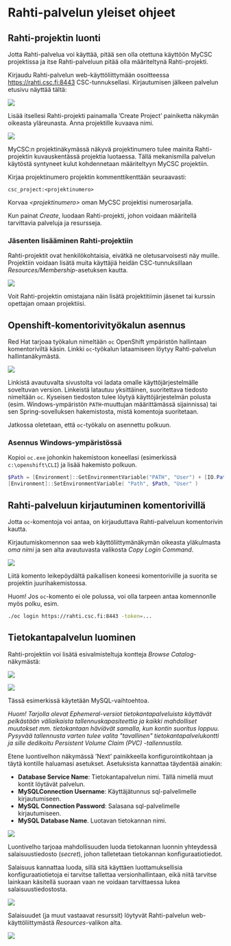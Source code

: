 # Rahti-palvelun yleiset ohjeet

## Rahti-projektin luonti

Jotta Rahti-palvelua voi käyttää, pitää sen olla otettuna käyttöön MyCSC projektissa ja itse Rahti-palveluun pitää olla määriteltynä Rahti-projekti. 

Kirjaudu Rahti-palvelun web-käyttöliittymään osoitteessa <https://rahti.csc.fi:8443> CSC-tunnuksellasi. Kirjautumisen jälkeen palvelun etusivu näyttää tältä:

![](img/rahti_portal.png)

Lisää itsellesi Rahti-projekti painamalla ’Create Project’ painiketta näkymän oikeasta yläreunasta. Anna projektille kuvaava nimi.

![](img/rahti_create_project.png)

MyCSC:n projektinäkymässä näkyvä projektinumero tulee mainita Rahti-projektin kuvauskentässä projektia luotaessa. Tällä mekanismilla palvelun käytöstä syntyneet kulut kohdennetaan määriteltyyn MyCSC projektiin.

Kirjaa projektinumero projektin kommenttikenttään seuraavasti:
```
csc_project:<projektinumero>
```
Korvaa _\<projektinumero>_ oman MyCSC projektisi numerosarjalla.

Kun painat _Create_, luodaan Rahti-projekti, johon voidaan määritellä tarvittavia palveluja ja resursseja.

### Jäsenten lisääminen Rahti-projektiin

Rahti-projektit ovat henkilökohtaisia, eivätkä ne oletusarvoisesti näy muille. Projektiin voidaan lisätä muita käyttäjiä heidän CSC-tunnuksillaan _Resources/Membership_-asetuksen kautta.

![](img/rahti_add_member.png)

Voit Rahti-projektin omistajana näin lisätä projektitiimin jäsenet tai kurssin opettajan omaan projektiisi. 

## Openshift-komentorivityökalun asennus

Red Hat tarjoaa työkalun nimeltään `oc` OpenShift ympäristön hallintaan komentoriviltä käsin. Linkki `oc`-työkalun lataamiseen löytyy Rahti-palvelun hallintanäkymästä.

![](img/rahti_commandline_tools.png)

Linkistä avautuvalta sivustolta voi ladata omalle käyttöjärjestelmälle soveltuvan version. Linkeistä latautuu yksittäinen, suoritettava tiedosto nimeltään `oc`. Kyseisen tiedoston tulee löytyä käyttöjärjestelmän polusta (esim. Windows-ympäristön `PATH`-muuttujan määrittämässä sijainnissa) tai sen Spring-sovelluksen hakemistosta, mistä komentoja suoritetaan.

Jatkossa oletetaan, että `oc`-työkalu on asennettu polkuun. 

### Asennus Windows-ympäristössä

Kopioi `oc.exe` johonkin hakemistoon koneellasi (esimerkissä `c:\openshift\CLI`) ja lisää hakemisto polkuun.

```powershell
$Path = [Environment]::GetEnvironmentVariable("PATH", "User") + [IO.Path]::PathSeparator + "C:\openshift\CLI"
[Environment]::SetEnvironmentVariable( "Path", $Path, "User" )
```

## Rahti-palveluun kirjautuminen komentorivillä

Jotta `oc`-komentoja voi antaa, on kirjauduttava Rahti-palveluun komentorivin kautta. 

Kirjautumiskomennon saa web käyttöliittymänäkymän oikeasta yläkulmasta _oma nimi_ ja sen alta avautuvasta valikosta _Copy Login Command_.

![](img/rahti_copy_login_command.png)

Liitä komento leikepöydältä paikallisen koneesi komentoriville ja suorita se projektin juurihakemistossa.  

Huom! Jos `oc`-komento ei ole polussa, voi olla tarpeen antaa komennonlle myös polku, esim.
```bash
./oc login https://rahti.csc.fi:8443 -token=...
```

## Tietokantapalvelun luominen

Rahti-projektiin voi lisätä esivalmisteltuja kontteja _Browse Catalog_-näkymästä:

![](img/rahti_add_service.png)

![](img/rahti_browse_catalog.png)

Tässä esimerkissä käytetään MySQL-vaihtoehtoa. 

_Huom! Tarjolla olevat Ephemeral-versiot tietokantapalveluista käyttävät pelkästään väliaikaista tallennuskapasiteettia ja kaikki mahdolliset muutokset mm. tietokantaan häviävät samalla, kun kontin suoritus loppuu. Pysyvää tallennusta varten tulee valita "tavallinen" tietokantapalvelukontti ja sille dedikoitu Persistent Volume Claim (PVC) -tallennustila._

Etene luontivelhon näkymässä ’Next’ painikkeella konfigurointikohtaan ja täytä kontille haluamasi asetukset. Asetuksista kannattaa täydentää ainakin:

-	__Database Service Name__: Tietokantapalvelun nimi. Tällä nimellä muut kontit löytävät palvelun.
-	__MySQLConnection Username__: Käyttäjätunnus sql-palvelimelle kirjautumiseen.
-	__MySQL Connection Password__: Salasana sql-palvelimelle kirjautumiseen.
-	__MySQL Database Name__. Luotavan tietokannan nimi.

![](img/mysql_configuration_dialog.png)

Luontivelho tarjoaa mahdollisuuden luoda tietokannan luonnin yhteydessä salaisuustiedosto (_secret_), johon talletetaan tietokannan konfiguraatiotiedot. 

Salaisuus kannattaa luoda, sillä sitä käyttäen luottamuksellisia konfiguraatiotietoja ei tarvitse tallettaa versionhallintaan, eikä niitä tarvitse lainkaan käsitellä suoraan vaan ne voidaan tarvittaessa lukea salaisuustiedostosta.

![](img/mysql_create_secret.png)

Salaisuudet (ja muut vastaavat resurssit) löytyvät Rahti-palvelun web-käyttöliittymästä _Resources_-valikon alta.

![](img/rahti_resources_secret.png)

